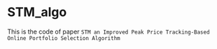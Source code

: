# STM_algo
This is the code of paper `STM an Improved Peak Price Tracking-Based Online Portfolio Selection Algorithm`
